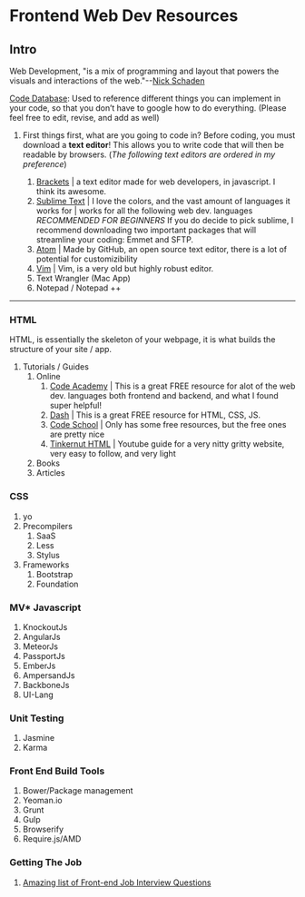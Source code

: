 Frontend Web Dev Resources 
===============================

## Intro
Web Development, "is a mix of programming and layout that powers the visuals and interactions of the web."--[Nick Schaden](https://blog.generalassemb.ly/what-is-front-end-web-development/)

[Code Database](https://docs.google.com/spreadsheet/ccc?key=0Au-8f__TLXEddGlHSFFhZG1TcnIwaFdxZVVVcXhxN3c&usp=sharing): Used to reference different things you can implement in your code, so that you don’t have to google how to do everything. (Please feel free to edit, revise, and add as well)



1. First things first, what are you going to code in? Before coding, you must download a **text editor**! This allows you to write code that will then be readable by browsers. (_The following text editors are ordered in my preference_)

    1. [Brackets](http://brackets.io/) | a text editor made for web developers, in javascript. I think its awesome. 
    2. [Sublime Text](http://www.sublimetext.com/) | I love the colors, and the vast amount of languages it works for | works for all the following web dev. languages *RECOMMENDED FOR BEGINNERS* If you do decide to pick sublime, I recommend downloading two important packages that will streamline your coding: Emmet and SFTP. 
    3. [Atom](https://atom.io/) | Made by GitHub, an open source text editor, there is a lot of potential for customizibility
    4. [Vim](http://www.vim.org/) | Vim, is a very old but highly robust editor.
    5. Text Wrangler (Mac App)
    6. Notepad / Notepad ++
    
---

### HTML
HTML, is essentially the skeleton of your webpage, it is what builds the structure of your site / app.

1. Tutorials / Guides
    1. Online
        1. [Code Academy](http://www.codecademy.com/) | This is a great FREE resource for alot of the web dev. languages both frontend and backend, and what I found super helpful! 
        2. [Dash](https://dash.generalassemb.ly/) | This is a great FREE resource for HTML, CSS, JS.
        3. [Code School](https://www.codeschool.com/) | Only has some free resources, but the free ones are pretty nice
        4. [Tinkernut HTML](http://www.youtube.com/watch?v=6Ct6emxVR9w ) | Youtube guide for a very nitty gritty website, very easy to follow, and very light
    2. Books
    3. Articles

### CSS 
1. yo 
2. Precompilers
    1. SaaS
    2. Less
    3. Stylus
3. Frameworks
    1. Bootstrap
    2. Foundation

### MV* Javascript 
1. KnockoutJs
2. AngularJs
3. MeteorJs
4. PassportJs
5. EmberJs
6. AmpersandJs
7. BackboneJs
8. UI-Lang


### Unit Testing
1. Jasmine
2. Karma

### Front End Build Tools
1. Bower/Package management
2. Yeoman.io
3. Grunt
4. Gulp
5. Browserify
6. Require.js/AMD



### Getting The Job
1. [Amazing list of Front-end Job Interview Questions](https://github.com/darcyclarke/Front-end-Developer-Interview-Questions)